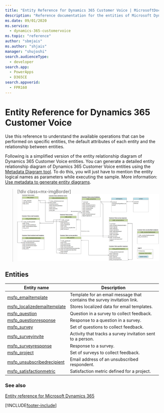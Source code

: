 ```yaml
---
title: "Entity Reference for Dynamics 365 Customer Voice | MicrosoftDocs"
description: "Reference documentation for the entities of Microsoft Dynamics 365 Customer Voice."
ms.date: 09/01/2020
ms.service: 
  - dynamics-365-customervoice
ms.topic: "reference"
author: "sbmjais"
ms.author: "shjais"
manager: "shujoshi"
search.audienceType: 
  - developer
search.app: 
  - PowerApps
  - D365CE
search.appverid:
  - FPR160
---
```


# Entity Reference for Dynamics 365 Customer Voice

Use this reference to understand the available operations that can be performed on specific entities, the default attributes of each entity and the relationship between entities.

Following is a simplified version of the entity relationship diagram of Dynamics 365 Customer Voice entities. You can generate a detailed entity relationship diagram of  Dynamics 365 Customer Voice entities using the [Metadata Diagram tool](https://code.msdn.microsoft.com/Sample-of-generating-a0ba0e47). To do this, you will just have to mention the entity logical names as parameters while executing the sample. More information: [Use metadata to generate entity diagrams](/dynamics365/customer-engagement/developer/use-metadata-generate-entity-diagrams).

> [!div class=mx-imgBorder]
> ![Simplified entity relationship diagram](../media/er-diagram.png "Simplified entity relationship diagram")

## Entities

|Entity name|Description|
|------|------|
|[msfp_emailtemplate](entities/msfp_emailtemplate.md)|Template for an email message that contains the survey invitation link.|
|[msfp_localizedemailtemplate](entities/msfp_localizedemailtemplate.md)|Stores localized data for email templates.|
|[msfp_question](entities/msfp_question.md)|Question in a survey to collect feedback.|
|[msfp_questionresponse](entities/msfp_questionresponse.md)|Response to a question in a survey.|
|[msfp_survey](entities/msfp_survey.md)|Set of questions to collect feedback.|
|[msfp_surveyinvite](entities/msfp_surveyinvite.md)|Activity that tracks a survey invitation sent to a person.|
|[msfp_surveyresponse](entities/msfp_surveyresponse.md)|Response to a survey.|
|[msfp_project](entities/msfp_project.md)|Set of surveys to collect feedback.|
|[msfp_unsubscribedrecipient](entities/msfp_unsubscribedrecipient.md)|Email address of an unsubscribed respondent.|
|[msfp_satisfactionmetric](entities/msfp_satisfactionmetric.md)|Satisfaction metric defined for a project.|

### See also

[Entity reference for Microsoft Dynamics 365](/dynamics365/customer-engagement/developer/about-entity-reference)


[!INCLUDE[footer-include](../includes/footer-banner.md)]